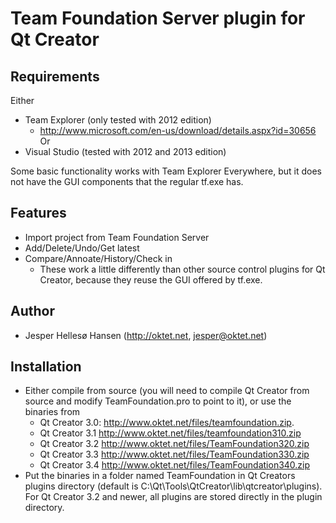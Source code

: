 Team Foundation Server plugin for Qt Creator
============================================

Requirements
------------
Either
* Team Explorer (only tested with 2012 edition)
  - http://www.microsoft.com/en-us/download/details.aspx?id=30656
Or
* Visual Studio (tested with 2012 and 2013 edition)

Some basic functionality works with Team Explorer Everywhere, but it does not have the GUI components that the regular tf.exe has.

Features
----------------
* Import project from Team Foundation Server
* Add/Delete/Undo/Get latest
* Compare/Annoate/History/Check in
  - These work a little differently than other source control plugins for Qt Creator, because they reuse the GUI offered by tf.exe.

Author
-------
* Jesper Hellesø Hansen (http://oktet.net, jesper@oktet.net)

Installation
------------
* Either compile from source (you will need to compile Qt Creator from source and modify TeamFoundation.pro to point to it), or use the binaries from
  - Qt Creator 3.0: http://www.oktet.net/files/teamfoundation.zip.
  - Qt Creator 3.1  http://www.oktet.net/files/teamfoundation310.zip
  - Qt Creator 3.2  http://www.oktet.net/files/TeamFoundation320.zip
  - Qt Creator 3.3  http://www.oktet.net/files/TeamFoundation330.zip
  - Qt Creator 3.4  http://www.oktet.net/files/TeamFoundation340.zip
* Put the binaries in a folder named TeamFoundation in Qt Creators plugins directory (default is C:\Qt\Tools\QtCreator\lib\qtcreator\plugins). For Qt Creator 3.2 and newer, all plugins are stored directly in the plugin directory.

